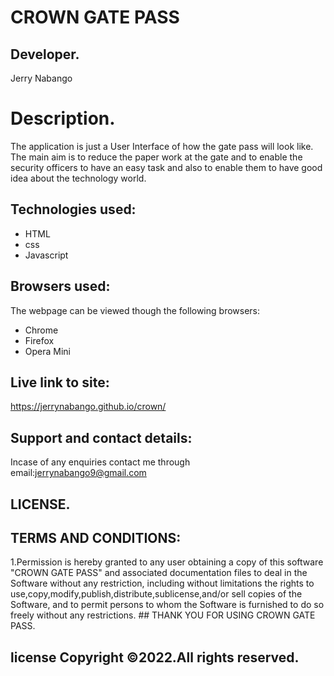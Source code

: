 # CROWN GATE PASS
## Developer.
Jerry Nabango

# Description.
The application is just a User Interface of how the gate pass will look like. The main aim is to reduce the paper work at the gate and to enable the security
officers to have an easy task and also to enable them to have good idea about the technology world.

## Technologies used:
* HTML
* css
* Javascript

## Browsers used:
The webpage can be viewed though the following browsers:
* Chrome
* Firefox
* Opera Mini

## Live link to site:
https://jerrynabango.github.io/crown/

## Support and contact details:
Incase of any enquiries contact me through email:jerrynabango9@gmail.com

## LICENSE.
## TERMS AND CONDITIONS:

1.Permission is hereby granted to any user obtaining a copy of this software "CROWN GATE PASS" and associated documentation files to deal in the Software without any restriction, including without limitations the rights to use,copy,modify,publish,distribute,sublicense,and/or sell copies of the Software, and to permit persons to whom the Software is furnished to do so freely without any restrictions.
                                     ## THANK YOU FOR USING CROWN GATE PASS.

## license Copyright &copy;2022.All rights reserved.
